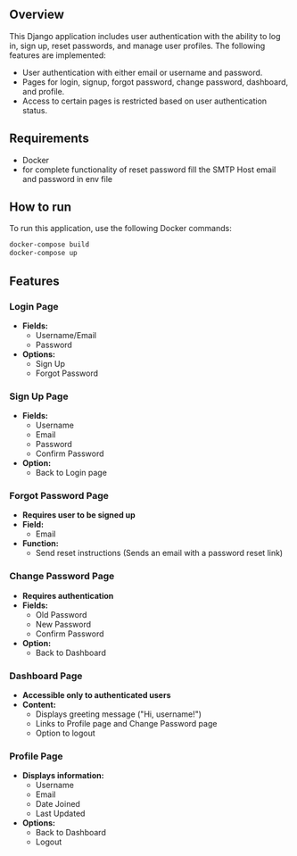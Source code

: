 ## Overview
This Django application includes user authentication with the ability to log in, sign up, reset passwords, and manage user profiles. The following features are implemented:

- User authentication with either email or username and password.
- Pages for login, signup, forgot password, change password, dashboard, and profile.
- Access to certain pages is restricted based on user authentication status.

## Requirements
- Docker
- for complete functionality of reset password fill the SMTP Host email and password in env file

## How to run
To run this application, use the following Docker commands:

```bash
docker-compose build
docker-compose up
```

## Features

### Login Page
- **Fields:** 
  - Username/Email
  - Password
- **Options:** 
  - Sign Up
  - Forgot Password

### Sign Up Page
- **Fields:** 
  - Username
  - Email
  - Password
  - Confirm Password
- **Option:** 
  - Back to Login page

### Forgot Password Page
- **Requires user to be signed up**
- **Field:** 
  - Email
- **Function:** 
  - Send reset instructions (Sends an email with a password reset link)

### Change Password Page
- **Requires authentication**
- **Fields:** 
  - Old Password
  - New Password
  - Confirm Password
- **Option:** 
  - Back to Dashboard

### Dashboard Page
- **Accessible only to authenticated users**
- **Content:** 
  - Displays greeting message ("Hi, username!")
  - Links to Profile page and Change Password page
  - Option to logout

### Profile Page
- **Displays information:** 
  - Username
  - Email
  - Date Joined
  - Last Updated
- **Options:** 
  - Back to Dashboard
  - Logout

